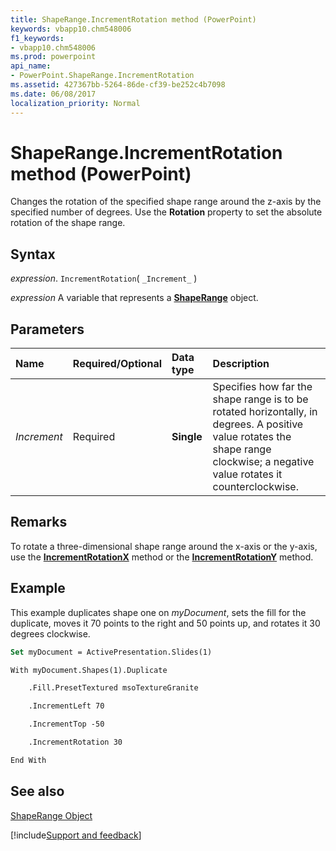 ```yaml
---
title: ShapeRange.IncrementRotation method (PowerPoint)
keywords: vbapp10.chm548006
f1_keywords:
- vbapp10.chm548006
ms.prod: powerpoint
api_name:
- PowerPoint.ShapeRange.IncrementRotation
ms.assetid: 427367bb-5264-86de-cf39-be252c4b7098
ms.date: 06/08/2017
localization_priority: Normal
---
```



# ShapeRange.IncrementRotation method (PowerPoint)

Changes the rotation of the specified shape range around the z-axis by the specified number of degrees. Use the  **Rotation** property to set the absolute rotation of the shape range.


## Syntax

_expression_. `IncrementRotation`( `_Increment_` )

 _expression_ A variable that represents a **[ShapeRange](PowerPoint.ShapeRange.md)** object.


## Parameters



|Name|Required/Optional|Data type|Description|
|:-----|:-----|:-----|:-----|
| _Increment_|Required|**Single**|Specifies how far the shape range is to be rotated horizontally, in degrees. A positive value rotates the shape range clockwise; a negative value rotates it counterclockwise.|

## Remarks

To rotate a three-dimensional shape range around the x-axis or the y-axis, use the  **[IncrementRotationX](PowerPoint.ThreeDFormat.IncrementRotationX.md)** method or the **[IncrementRotationY](PowerPoint.ThreeDFormat.IncrementRotationY.md)** method.


## Example

This example duplicates shape one on  _myDocument_, sets the fill for the duplicate, moves it 70 points to the right and 50 points up, and rotates it 30 degrees clockwise.


```vb
Set myDocument = ActivePresentation.Slides(1)

With myDocument.Shapes(1).Duplicate

    .Fill.PresetTextured msoTextureGranite

    .IncrementLeft 70

    .IncrementTop -50

    .IncrementRotation 30

End With
```


## See also


[ShapeRange Object](PowerPoint.ShapeRange.md)

[!include[Support and feedback](~/includes/feedback-boilerplate.md)]